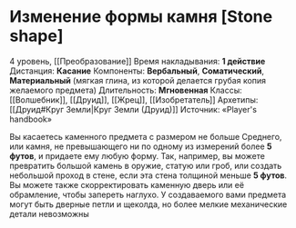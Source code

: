 # Изменение формы камня [Stone shape]
4 уровень, [[Преобразование]]
Время накладывания: **1 действие**
Дистанция: **Касание**
Компоненты: **Вербальный**, **Соматический**, **Материальный** (мягкая глина, из которой делается грубая копия желаемого предмета)
Длительность: **Мгновенная**
Классы: [[Волшебник]], [[Друид]], [[Жрец]], [[Изобретатель]]
Архетипы: [[Друид#Круг Земли|Круг Земли (Друид)]]
Источник: «Player's handbook»

Вы касаетесь каменного предмета с размером не больше Среднего, или камня, не превышающего ни по одному из измерений более **5 футов**, и придаете ему любую форму. Так, например, вы можете превратить большой камень в оружие, статую или гроб, или создать небольшой проход в стене, если эта стена толщиной меньше **5 футов**. Вы можете также скорректировать каменную дверь или её обрамление, чтобы запереть наглухо. У создаваемого вами предмета могут быть дверные петли и щеколда, но более мелкие механические детали невозможны